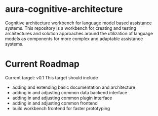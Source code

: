 # aura-cognitive-architecture
Cognitive architecture workbench for language model based assistance systems. 
This repository is a workbench for creating and testing architectures and solution approaches around the utilization of language models as components for more complex and adaptable assistance systems.

# Current Roadmap
Current target: v0.1
This target should include
- adding and extending basic documentation and architecture
- adding in and adjusting common data backend interface
- adding in and adjusting common plugin interface
- adding in and adjusting common frontend
- build workbench frontend for faster prototyping